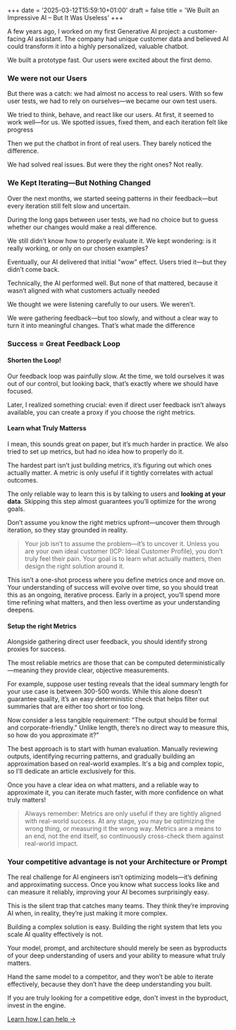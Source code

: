 +++
date = '2025-03-12T15:59:10+01:00'
draft = false
title = 'We Built an Impressive AI – But It Was Useless'
+++

A few years ago, I worked on my first Generative AI project: a customer-facing AI assistant. The company had unique customer data and believed AI could transform it into a highly personalized, valuable chatbot.

We built a prototype fast. Our users were excited about the first demo.

### We were not our Users

But there was a catch: we had almost no access to real users. With so few user tests, we had to rely on ourselves—we became our own test users.

We tried to think, behave, and react like our users. At first, it seemed to work well—for us. We spotted issues, fixed them, and each iteration felt like progress

Then we put the chatbot in front of real users. They barely noticed the difference.

We had solved real issues. But were they the right ones? Not really.

### We Kept Iterating—But Nothing Changed

Over the next months, we started seeing patterns in their feedback—but every iteration still felt slow and uncertain.

During the long gaps between user tests, we had no choice but to guess whether our changes would make a real difference.

We still didn’t know how to properly evaluate it. We kept wondering: is it really working, or only on our chosen examples?

Eventually, our AI delivered that initial "wow" effect. Users tried it—but they didn’t come back.

Technically, the AI performed well. But none of that mattered, because it wasn’t aligned with what customers actually needed

We thought we were listening carefully to our users. We weren’t.

We were gathering feedback—but too slowly, and without a clear way to turn it into meaningful changes. That’s what made the difference

### Success = Great Feedback Loop

#### Shorten the Loop!

Our feedback loop was painfully slow. At the time, we told ourselves it was out of our control, but looking back, that’s exactly where we should have focused.

Later, I realized something crucial: even if direct user feedback isn’t always available, you can create a proxy if you choose the right metrics.

#### Learn what Truly Matterss

I mean, this sounds great on paper, but it’s much harder in practice. We also tried to set up metrics, but had no idea how to properly do it.

The hardest part isn’t just building metrics, it’s figuring out which ones actually matter. A metric is only useful if it tightly correlates with actual outcomes.

The only reliable way to learn this is by talking to users and **looking at your data**. Skipping this step almost guarantees you’ll optimize for the wrong goals.

Don’t assume you know the right metrics upfront—uncover them through iteration, so they stay grounded in reality.

> Your job isn’t to assume the problem—it’s to uncover it. Unless you are your own ideal customer (ICP: Ideal Customer Profile), you don’t truly feel their pain. Your goal is to learn what actually matters, then design the right solution around it.

This isn’t a one-shot process where you define metrics once and move on. Your understanding of success will evolve over time, so you should treat this as an ongoing, iterative process. Early in a project, you’ll spend more time refining what matters, and then less overtime as your understanding deepens.

#### Setup the right Metrics

Alongside gathering direct user feedback, you should identify strong proxies for success.

The most reliable metrics are those that can be computed deterministically—meaning they provide clear, objective measurements.

For example, suppose user testing reveals that the ideal summary length for your use case is between 300-500 words. While this alone doesn’t guarantee quality, it’s an easy deterministic check that helps filter out summaries that are either too short or too long.

Now consider a less tangible requirement: "The output should be formal and corporate-friendly." Unlike length, there’s no direct way to measure this, so how do you approximate it?"

The best approach is to start with human evaluation. Manually reviewing outputs, identifying recurring patterns, and gradually building an approximation based on real-world examples.
It's a big and complex topic, so I'll dedicate an article exclusively for this.

Once you have a clear idea on what matters, and a reliable way to approximate it, you can iterate much faster, with more confidence on what truly matters!

> Always remember: Metrics are only useful if they are tightly aligned with real-world success. At any stage, you may be optimizing the wrong thing, or measuring it the wrong way. Metrics are a means to an end, not the end itself, so continuously cross-check them against real-world impact.

### Your competitive advantage is not your Architecture or Prompt

The real challenge for AI engineers isn’t optimizing models—it’s defining and approximating success. Once you know what success looks like and can measure it reliably, improving your AI becomes surprisingly easy.

This is the silent trap that catches many teams. They think they’re improving AI when, in reality, they’re just making it more complex.

Building a complex solution is easy. Building the right system that lets you scale AI quality effectively is not.

Your model, prompt, and architecture should merely be seen as byproducts of your deep understanding of users and your ability to measure what truly matters.

Hand the same model to a competitor, and they won’t be able to iterate effectively, because they don’t have the deep understanding you built.

If you are truly looking for a competitive edge, don't invest in the byproduct, invest in the engine.

[Learn how I can help →](../../work-with-me)
